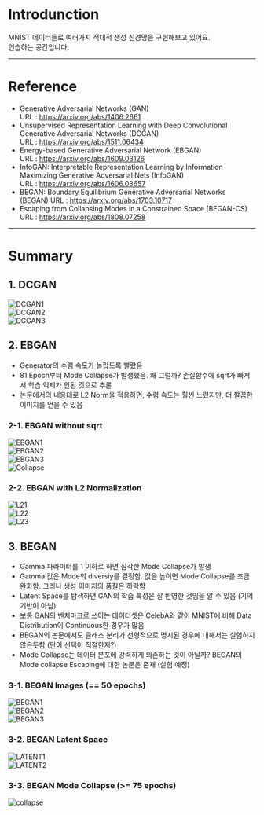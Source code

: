 # Introdunction  
MNIST 데이터들로 여러가지 적대적 생성 신경망을 구현해보고 있어요.  
연습하는 공간입니다.  
  
***
# Reference  
- Generative Adversarial Networks (GAN)  
  URL : https://arxiv.org/abs/1406.2661  
- Unsupervised Representation Learning with Deep Convolutional Generative Adversarial Networks (DCGAN)  
  URL : https://arxiv.org/abs/1511.06434  
- Energy-based Generative Adversarial Network  (EBGAN)  
  URL : https://arxiv.org/abs/1609.03126  
- InfoGAN: Interpretable Representation Learning by Information Maximizing Generative Adversarial Nets (InfoGAN)  
  URL : https://arxiv.org/abs/1606.03657  
- BEGAN: Boundary Equilibrium Generative Adversarial Networks  (BEGAN)
  URL : https://arxiv.org/abs/1703.10717  
- Escaping from Collapsing Modes in a Constrained Space  (BEGAN-CS)  
  URL : https://arxiv.org/abs/1808.07258  
  
***
# Summary  
## 1. DCGAN  
![DCGAN1](https://github.com/Doyosae/GAN_Guideline/blob/master/DCGAN/sample/DCGAN1.png)  
![DCGAN2](https://github.com/Doyosae/GAN_Guideline/blob/master/DCGAN/sample/DCGAN2.png)  
![DCGAN3](https://github.com/Doyosae/GAN_Guideline/blob/master/DCGAN/sample/DCGAN3.png)  
  
## 2. EBGAN  
-  Generator의 수렴 속도가 놀랍도록 빨랐음  
-  81 Epoch부터 Mode Collapse가 발생했음. 왜 그럴까? 손실함수에 sqrt가 빠져서 학습 억제가 안된 것으로 추론  
-  논문에서의 내용대로 L2 Norm을 적용하면, 수렴 속도는 훨씬 느렸지만, 더 깔끔한 이미지를 얻을 수 있음  
  
### 2-1. EBGAN without sqrt  
![EBGAN1](https://github.com/Doyosae/GAN_Guideline/blob/master/EBGAN/sample/EBGAN1.png)  
![EBGAN2](https://github.com/Doyosae/GAN_Guideline/blob/master/EBGAN/sample/EBGAN2.png)  
![EBGAN3](https://github.com/Doyosae/GAN_Guideline/blob/master/EBGAN/sample/EBGAN3.png)  
![Collapse](https://github.com/Doyosae/GAN_Guideline/blob/master/EBGAN/sample/81%20epoch.png)  
  
### 2-2. EBGAN with L2 Normalization  
![L21](https://github.com/Doyosae/GAN_Guideline/blob/master/EBGAN/sample/L2%20Norm%201.png)  
![L22](https://github.com/Doyosae/GAN_Guideline/blob/master/EBGAN/sample/L2%20Norm%202.png)  
![L23](https://github.com/Doyosae/GAN_Guideline/blob/master/EBGAN/sample/L2%20Norm%203.png)  
  
## 3. BEGAN
- Gamma 파라미터를 1 이하로 하면 심각한 Mode Collapse가 발생  
- Gamma 값은 Mode의 diversiy를 결정함. 값을 높이면 Mode Collapse를 조금 완화함. 그러나 생성 이미지의 품질은 하락함  
- Latent Space를 탐색하면 GAN의 학습 특성은 잘 반영한 것임을 알 수 있음 (기억 기반이 아님)  
- 보통 GAN의 벤치마크로 쓰이는 데이터셋은 CelebA와 같이 MNIST에 비해 Data Distribution이 Continuous한 경우가 많음  
- BEGAN의 논문에서도 클래스 분리가 선형적으로 명시된 경우에 대해서는 실험하지 않은듯함 (단어 선택이 적절한지?)  
- Mode Collapse는 데이터 분포에 강력하게 의존하는 것이 아닐까? BEGAN의 Mode collapse Escaping에 대한 논문은 존재 (실험 예정)  
  
### 3-1. BEGAN Images (== 50 epochs)  
![BEGAN1](https://github.com/Doyosae/GAN_Guideline/blob/master/BEGAN/sample/BEGAN%20sample%201.png)  
![BEGAN2](https://github.com/Doyosae/GAN_Guideline/blob/master/BEGAN/sample/BEGAN%20sample%202.png)  
![BEGAN3](https://github.com/Doyosae/GAN_Guideline/blob/master/BEGAN/sample/BEGAN%20sample%203.png)  
  
### 3-2. BEGAN Latent Space  
![LATENT1](https://github.com/Doyosae/GAN_Guideline/blob/master/BEGAN/sample/Latent%20Space%201.png)  
![LATENT2](https://github.com/Doyosae/GAN_Guideline/blob/master/BEGAN/sample/Latent%20Space%202.png)  
  
### 3-3. BEGAN Mode Collapse (>= 75 epochs)  
![collapse](https://github.com/Doyosae/GAN_Guideline/blob/master/BEGAN/sample/Mode%20collapse%202%20(75epoch).png)  

